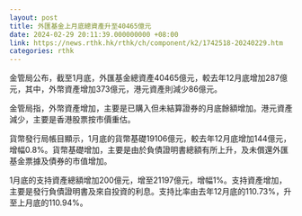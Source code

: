 ```yaml
---
layout: post
title: 外匯基金上月底總資產升至40465億元
date: 2024-02-29 20:11:39.000000000 +08:00
link: https://news.rthk.hk/rthk/ch/component/k2/1742518-20240229.htm
categories: rthk
---
```


金管局公布，截至1月底，外匯基金總資產40465億元，較去年12月底增加287億元，其中，外幣資產增加373億元，港元資產則減少86億元。

金管局指，外幣資產增加，主要是已購入但未結算證券的月底餘額增加。港元資產減少，主要是香港股票按市價重估。

貨幣發行局帳目顯示，1月底的貨幣基礎19106億元，較去年12月底增加144億元，增幅0.8%。貨幣基礎增加，主要是由於負債證明書總額有所上升，及未償還外匯基金票據及債券的市值增加。

1月底的支持資產總額增加200億元，增至21197億元，增幅1%。支持資產增加，主要是發行負債證明書及來自投資的利息。支持比率由去年12月底的110.73%，升至上月底的110.94%。
